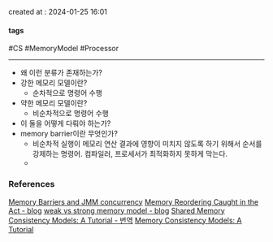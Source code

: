 created at : 2024-01-25 16:01

#### tags

#CS #MemoryModel #Processor

--- 

- 왜 이런 분류가 존재하는가?
- 강한 메모리 모델이란? 
	- 순차적으로 명령어 수행
- 약한 메모리 모델이란?
	- 비순차적으로 명령어 수행
- 이 둘을 어떻게 다뤄야 하는가?
- memory barrier이란 무엇인가?
	- 비순차적 실행이 메모리 연산 결과에 영향이 미치지 않도록 하기 위해서 순서를 강제하는 명령어. 컴파일러, 프로세서가 최적화하지 못하게 막는다.
	- 

### References
[Memory Barriers and JMM concurrency](https://www.infoq.com/articles/memory_barriers_jvm_concurrency/)
[Memory Reordering Caught in the Act - blog](https://preshing.com/20120515/memory-reordering-caught-in-the-act/)
[weak vs strong memory model - blog](https://preshing.com/20120930/weak-vs-strong-memory-models/)
[Shared Memory Consistency Models: A Tutorial - 번역](https://karatus.tistory.com/214)
[Memory Consistency Models: A Tutorial](https://www.cs.utexas.edu/~bornholt/post/memory-models.html)